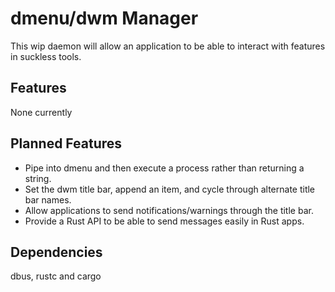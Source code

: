 # dmenu/dwm Manager
This wip daemon will allow an application to be able to interact with features in suckless tools.

## Features
None currently

## Planned Features
* Pipe into dmenu and then execute a process rather than returning a string.
* Set the dwm title bar, append an item, and cycle through alternate title bar names.
* Allow applications to send notifications/warnings through the title bar.
* Provide a Rust API to be able to send messages easily in Rust apps.

## Dependencies
dbus, rustc and cargo
